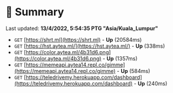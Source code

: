# 📖 Summary
Last updated: **13/4/2022, 5:54:35 PTG "Asia/Kuala_Lumpur"**

- `GET` [https://shrt.ml](https://shrt.ml) - **Up** (20584ms)
- `GET` [https://hst.aytea.ml/](https://hst.aytea.ml/) - **Up** (338ms)
- `GET` [https://color.aytea.ml/4b31d6.png](https://color.aytea.ml/4b31d6.png) - **Up** (1357ms)
- `GET` [https://memeapi.aytea14.repl.co/gimme](https://memeapi.aytea14.repl.co/gimme) - **Up** (584ms)
- `GET` [https://teledrivemy.herokuapp.com/dashboard](https://teledrivemy.herokuapp.com/dashboard) - **Up** (240ms)
